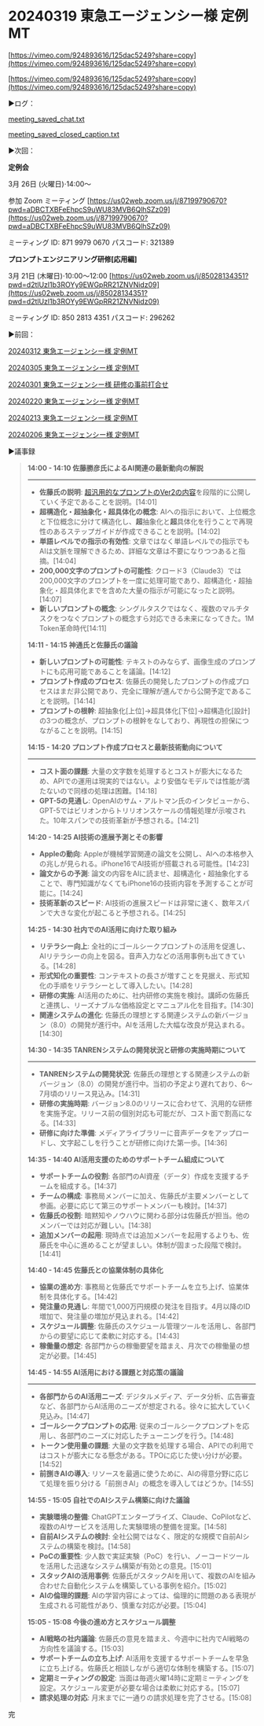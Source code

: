 # 20240319  東急エージェンシー様 定例MT

[https://vimeo.com/924893616/125dac5249?share=copy](https://vimeo.com/924893616/125dac5249?share=copy)

[https://vimeo.com/924893616/125dac5249?share=copy](https://vimeo.com/924893616/125dac5249?share=copy)

▶️ログ：

[meeting_saved_chat.txt](20240319%20%E6%9D%B1%E6%80%A5%E3%82%A8%E3%83%BC%E3%82%B7%E3%82%99%E3%82%A7%E3%83%B3%E3%82%B7%E3%83%BC%E6%A7%98%20%E5%AE%9A%E4%BE%8BMT%2092c670b657dd4adc9aa197a85c1733cb/meeting_saved_chat.txt)

[meeting_saved_closed_caption.txt](20240319%20%E6%9D%B1%E6%80%A5%E3%82%A8%E3%83%BC%E3%82%B7%E3%82%99%E3%82%A7%E3%83%B3%E3%82%B7%E3%83%BC%E6%A7%98%20%E5%AE%9A%E4%BE%8BMT%2092c670b657dd4adc9aa197a85c1733cb/meeting_saved_closed_caption.txt)

▶️次回：

**定例会**

3月 26日 (火曜日)⋅14:00～

参加 Zoom ミーティング
[https://us02web.zoom.us/j/87199790670?pwd=aDBCTXBFeEhpcS9uWU83MVB6QlhSZz09](https://us02web.zoom.us/j/87199790670?pwd=aDBCTXBFeEhpcS9uWU83MVB6QlhSZz09)

ミーティング ID: 871 9979 0670
パスコード: 321389

**プロンプトエンジニアリング研修[応用編]**

3月 21日 (木曜日)⋅10:00～12:00
[https://us02web.zoom.us/j/85028134351?pwd=d2tlUzl1b3ROYy9EWGpRR21ZNVNidz09](https://us02web.zoom.us/j/85028134351?pwd=d2tlUzl1b3ROYy9EWGpRR21ZNVNidz09)

ミーティング ID: 850 2813 4351
パスコード: 296262

▶️前回：

[20240312  東急エージェンシー様 定例MT](20240312%20%E6%9D%B1%E6%80%A5%E3%82%A8%E3%83%BC%E3%82%B7%E3%82%99%E3%82%A7%E3%83%B3%E3%82%B7%E3%83%BC%E6%A7%98%20%E5%AE%9A%E4%BE%8BMT%209f55f824c243453ab99fc4965ffc8175.md) 

[20240305  東急エージェンシー様 定例MT](20240305%20%E6%9D%B1%E6%80%A5%E3%82%A8%E3%83%BC%E3%82%B7%E3%82%99%E3%82%A7%E3%83%B3%E3%82%B7%E3%83%BC%E6%A7%98%20%E5%AE%9A%E4%BE%8BMT%207daa66b5148946ed840d65424804b20e.md) 

[20240301  東急エージェンシー様 研修の事前打合せ](20240301%20%E6%9D%B1%E6%80%A5%E3%82%A8%E3%83%BC%E3%82%B7%E3%82%99%E3%82%A7%E3%83%B3%E3%82%B7%E3%83%BC%E6%A7%98%20%E7%A0%94%E4%BF%AE%E3%81%AE%E4%BA%8B%E5%89%8D%E6%89%93%E5%90%88%E3%81%9B%20f36577d87ee245a9b9d1d25b30cb40e9.md) 

[20240220  東急エージェンシー様 定例MT](20240220%20%E6%9D%B1%E6%80%A5%E3%82%A8%E3%83%BC%E3%82%B7%E3%82%99%E3%82%A7%E3%83%B3%E3%82%B7%E3%83%BC%E6%A7%98%20%E5%AE%9A%E4%BE%8BMT%209bcf6b0566ae44c89af2679d4b9f7a46.md) 

[20240213  東急エージェンシー様 定例MT](20240213%20%E6%9D%B1%E6%80%A5%E3%82%A8%E3%83%BC%E3%82%B7%E3%82%99%E3%82%A7%E3%83%B3%E3%82%B7%E3%83%BC%E6%A7%98%20%E5%AE%9A%E4%BE%8BMT%205f235458555d4a7bb9704d9547afc689.md) 

[20240206 東急エージェンシー様 定例MT](20240206%20%E6%9D%B1%E6%80%A5%E3%82%A8%E3%83%BC%E3%82%B7%E3%82%99%E3%82%A7%E3%83%B3%E3%82%B7%E3%83%BC%E6%A7%98%20%E5%AE%9A%E4%BE%8BMT%2055ac3d302b334efba46eb553caf3e001.md) 

▶️議事録

> **14:00 - 14:10 佐藤勝彦氏によるAI関連の最新動向の解説**
> 
> 
> ---
> 
> - **佐藤氏の説明**: [超汎用的なプロンプトのVer2の内容](https://www.notion.so/Ver2-0-prompt-1520e9e988b24c5d9a07b4866f698afc?pvs=21)を段階的に公開していく予定であることを説明。[14:01]
> - **超構造化・超抽象化・超具体化の概念**: AIへの指示において、上位概念と下位概念に分けて構造化し、**超**抽象化と**超**具体化を行うことで再現性のあるステップガイドが作成できることを説明。[14:02]
> - **単語レベルでの指示の有効性**: 文章ではなく単語レベルでの指示でもAIは文脈を理解できるため、詳細な文章は不要になりつつあると指摘。[14:04]
> - **200,000文字のプロンプトの可能性**: クロード3（Claude3）では200,000文字のプロンプトを一度に処理可能であり、超構造化・超抽象化・超具体化までを含めた大量の指示が可能になったと説明。[14:07]
> - **新しいプロンプトの概念**: シングルタスクではなく、複数のマルチタスクをつなぐプロンプトの概念すら対応できる未来になってきた。1M Token革命時代[14:11]
> 
> **14:11 - 14:15 神通氏と佐藤氏の議論**
> 
> - **新しいプロンプトの可能性**: テキストのみならず、画像生成のプロンプトにも応用可能であることを議論。[14:12]
> - **プロンプト作成のプロセス**: 佐藤氏の開発したプロンプトの作成プロセスはまだ非公開であり、完全に理解が進んでから公開予定であることを説明。[14:14]
> - **プロンプトの根幹**: 超抽象化[上位]→超具体化[下位]→超構造化[設計]の3つの概念が、プロンプトの根幹をなしており、再現性の担保につながることを説明。[14:15]
> 
> **14:15 - 14:20 プロンプト作成プロセスと最新技術動向について**
> 
> ---
> 
> - **コスト面の課題**: 大量の文字数を処理するとコストが膨大になるため、APIでの運用は現実的ではない。より安価なモデルでは性能が満たないので同様の処理は困難。[14:18]
> - **GPT-5の見通し**: OpenAIのサム・アルトマン氏のインタビューから、GPT-5ではビリオンからトリリオンスケールの情報処理が示唆された。10年スパンでの技術革新が予想される。[14:21]
> 
> **14:20 - 14:25 AI技術の進展予測とその影響**
> 
> - **Appleの動向**: Appleが機械学習関連の論文を公開し、AIへの本格参入の兆しが見られる。iPhone16でAI技術が搭載される可能性。[14:23]
> - **論文からの予測**: 論文の内容をAIに読ませ、超構造化・超抽象化することで、専門知識がなくてもiPhone16の技術内容を予測することが可能に。[14:24]
> - **技術革新のスピード**: AI技術の進展スピードは非常に速く、数年スパンで大きな変化が起こると予想される。[14:25]
> 
> **14:25 - 14:30 社内でのAI活用に向けた取り組み**
> 
> - **リテラシー向上**: 全社的にゴールシークプロンプトの活用を促進し、AIリテラシーの向上を図る。音声入力などの活用事例も出てきている。[14:28]
> - **形式知化の重要性**: コンテキストの長さが増すことを見据え、形式知化の手順をリテラシーとして導入したい。[14:28]
> - **研修の実施**: AI活用のために、社内研修の実施を検討。講師の佐藤氏と連携し、リーズナブルな価格設定とマニュアル化を目指す。[14:30]
> - **関連システムの進化**: 佐藤氏の理想とする関連システムの新バージョン（8.0）の開発が進行中。AIを活用した大幅な改良が見込まれる。[14:30]
> 
> **14:30 - 14:35 TANRENシステムの開発状況と研修の実施時期について**
> 
> ---
> 
> - **TANRENシステムの開発状況**: 佐藤氏の理想とする関連システムの新バージョン（8.0）の開発が進行中。当初の予定より遅れており、6〜7月頃のリリース見込み。[14:31]
> - **研修の実施時期**: バージョン8.0のリリースに合わせて、汎用的な研修を実施予定。リリース前の個別対応も可能だが、コスト面で割高になる。[14:33]
> - **研修に向けた準備**: メディアライブラリーに音声データをアップロードし、文字起こしを行うことが研修に向けた第一歩。[14:36]
> 
> **14:35 - 14:40 AI活用支援のためのサポートチーム組成について**
> 
> - **サポートチームの役割**: 各部門のAI資産（データ）作成を支援するチームを組成する。[14:37]
> - **チームの構成**: 事務局メンバーに加え、佐藤氏が主要メンバーとして参画。必要に応じて第三のサポートメンバーも検討。[14:37]
> - **佐藤氏の役割**: 暗黙知やノウハウに関わる部分は佐藤氏が担当。他のメンバーでは対応が難しい。[14:38]
> - **追加メンバーの起用**: 現時点では追加メンバーを起用するよりも、佐藤氏を中心に進めることが望ましい。体制が固まった段階で検討。[14:41]
> 
> **14:40 - 14:45 佐藤氏との協業体制の具体化**
> 
> - **協業の進め方**: 事務局と佐藤氏でサポートチームを立ち上げ、協業体制を具体化する。[14:42]
> - **発注量の見通し**: 年間で1,000万円規模の発注を目指す。4月以降のID増加で、発注量の増加が見込まれる。[14:42]
> - **スケジュール調整**: 佐藤氏のスケジュール管理ツールを活用し、各部門からの要望に応じて柔軟に対応する。[14:43]
> - **稼働量の想定**: 各部門からの稼働要望を踏まえ、月次での稼働量の想定が必要。[14:45]
> 
> **14:45 - 14:55 AI活用における課題と対応策の議論**
> 
> ---
> 
> - **各部門からのAI活用ニーズ**: デジタルメディア、データ分析、広告審査など、各部門からAI活用のニーズが想定される。徐々に拡大していく見込み。[14:47]
> - **ゴールシークプロンプトの応用**: 従来のゴールシークプロンプトを応用し、各部門のニーズに対応したチューニングを行う。[14:48]
> - **トークン使用量の課題**: 大量の文字数を処理する場合、APIでの利用ではコストが膨大になる懸念がある。TPOに応じた使い分けが必要。[14:52]
> - **前捌きAIの導入**: リソースを最適に使うために、AIの得意分野に応じて処理を振り分ける「前捌きAI」の概念を導入してはどうか。[14:55]
> 
> **14:55 - 15:05 自社でのAIシステム構築に向けた議論**
> 
> - **実験環境の整備**: ChatGPTエンタープライズ、Claude、CoPilotなど、複数のAIサービスを活用した実験環境の整備を提案。[14:58]
> - **自前AIシステムの検討**: 全社公開ではなく、限定的な規模で自前AIシステムの構築を検討。[14:58]
> - **PoCの重要性**: 少人数で実証実験（PoC）を行い、ノーコードツールを活用した迅速なシステム構築が有効との意見。[15:01]
> - **スタックAIの活用事例**: 佐藤氏がスタックAIを用いて、複数のAIを組み合わせた自動化システムを構築している事例を紹介。[15:02]
> - **AIの倫理的課題**: AIの学習内容によっては、倫理的に問題のある表現が生成される可能性があり、慎重な対応が必要。[15:04]
> 
> **15:05 - 15:08 今後の進め方とスケジュール調整**
> 
> - **AI戦略の社内議論**: 佐藤氏の意見を踏まえ、今週中に社内でAI戦略の方向性を議論する。[15:03]
> - **サポートチームの立ち上げ**: AI活用を支援するサポートチームを早急に立ち上げる。佐藤氏と相談しながら適切な体制を構築する。[15:07]
> - **定期ミーティングの設定**: 当面は毎週火曜14時に定期ミーティングを設定。スケジュール変更が必要な場合は柔軟に対応する。[15:07]
> - **請求処理の対応**: 月末までに一通りの請求処理を完了させる。[15:08]
> 

完